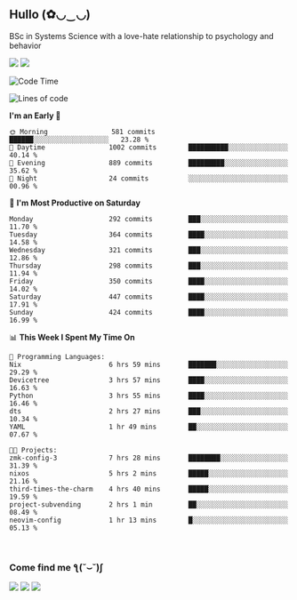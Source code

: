 <h2>Hullo (✿◡‿◡)</h2>

BSc in Systems Science with a love-hate relationship to psychology and behavior

<img src="https://github-readme-activity-graph.vercel.app/graph?username=hedonicadapter&theme=high-contrast"/>
<img src="https://github-readme-stats-git-masterrstaa-rickstaa.vercel.app/api?username=hedonicadapter&theme=highcontrast"/>

<!--START_SECTION:waka-->
![Code Time](http://img.shields.io/badge/Code%20Time-1%2C439%20hrs%2052%20mins-blue)

![Lines of code](https://img.shields.io/badge/From%20Hello%20World%20I%27ve%20Written-3.9%20million%20lines%20of%20code-blue)

**I'm an Early 🐤** 

```text
🌞 Morning                581 commits         ██████░░░░░░░░░░░░░░░░░░░   23.28 % 
🌆 Daytime                1002 commits        ██████████░░░░░░░░░░░░░░░   40.14 % 
🌃 Evening                889 commits         █████████░░░░░░░░░░░░░░░░   35.62 % 
🌙 Night                  24 commits          ░░░░░░░░░░░░░░░░░░░░░░░░░   00.96 % 
```
📅 **I'm Most Productive on Saturday** 

```text
Monday                   292 commits         ███░░░░░░░░░░░░░░░░░░░░░░   11.70 % 
Tuesday                  364 commits         ████░░░░░░░░░░░░░░░░░░░░░   14.58 % 
Wednesday                321 commits         ███░░░░░░░░░░░░░░░░░░░░░░   12.86 % 
Thursday                 298 commits         ███░░░░░░░░░░░░░░░░░░░░░░   11.94 % 
Friday                   350 commits         ████░░░░░░░░░░░░░░░░░░░░░   14.02 % 
Saturday                 447 commits         ████░░░░░░░░░░░░░░░░░░░░░   17.91 % 
Sunday                   424 commits         ████░░░░░░░░░░░░░░░░░░░░░   16.99 % 
```


📊 **This Week I Spent My Time On** 

```text
💬 Programming Languages: 
Nix                      6 hrs 59 mins       ███████░░░░░░░░░░░░░░░░░░   29.29 % 
Devicetree               3 hrs 57 mins       ████░░░░░░░░░░░░░░░░░░░░░   16.63 % 
Python                   3 hrs 55 mins       ████░░░░░░░░░░░░░░░░░░░░░   16.46 % 
dts                      2 hrs 27 mins       ███░░░░░░░░░░░░░░░░░░░░░░   10.34 % 
YAML                     1 hr 49 mins        ██░░░░░░░░░░░░░░░░░░░░░░░   07.67 % 

🐱‍💻 Projects: 
zmk-config-3             7 hrs 28 mins       ████████░░░░░░░░░░░░░░░░░   31.39 % 
nixos                    5 hrs 2 mins        █████░░░░░░░░░░░░░░░░░░░░   21.16 % 
third-times-the-charm    4 hrs 40 mins       █████░░░░░░░░░░░░░░░░░░░░   19.59 % 
project-subvending       2 hrs 1 min         ██░░░░░░░░░░░░░░░░░░░░░░░   08.49 % 
neovim-config            1 hr 13 mins        █░░░░░░░░░░░░░░░░░░░░░░░░   05.13 % 
```


<!--END_SECTION:waka-->

<br/>
<h3>Come find me ƪ(˘⌣˘)ʃ </h3>

<a href="https://hedonicadapter.com/"><img src="https://img.shields.io/badge/-Portfolio-3423A6?style=flat-square&logo=Google-Chrome&logoColor=white"/></a>
<a href="www.linkedin.com/in/sam-herman"><img src="https://img.shields.io/badge/-Sam%20Herman-0077B5?style=flat-square&logo=Linkedin&logoColor=white"/></a>
<a href="mailto:mailservice.samherman@gamil.com"><img src="https://img.shields.io/badge/-mailservice.samherman@gamil.com-D14836?style=flat-square&logo=Gmail&logoColor=white"/></a>

<!--
**cdthomp1/cdthomp1** is a ✨ _special_ ✨ repository because its `README.md` (this file) appears on your GitHub profile.


----
Credit: [cdthomp1](https://github.com/cdthomp1)

Last Edited on: 19/11/2020
